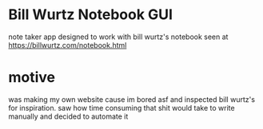 # Bill Wurtz Notebook GUI
note taker app designed to work with bill wurtz's notebook seen at https://billwurtz.com/notebook.html

# motive
was making my own website cause im bored asf and inspected bill wurtz's for inspiration. saw how time consuming that shit would take to write manually and decided to automate it
